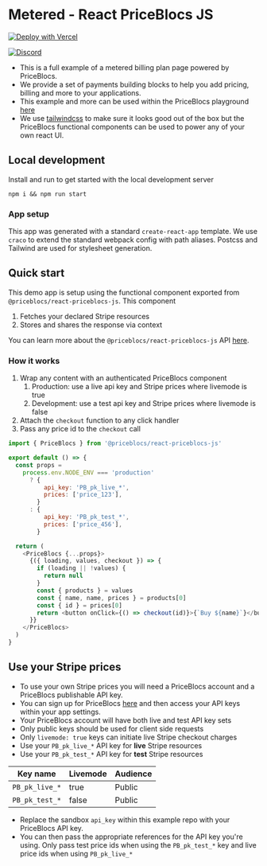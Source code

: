 # Metered - React PriceBlocs JS

[![Deploy with Vercel](https://vercel.com/button)](https://vercel.com/new/clone?repository-url=https%3A%2F%2Fgithub.com%2FPriceBlocs%2Freact-priceblocs-js%2Ftree%2Fmain%2Fexamples%2Fmetered&demo-title=PriceBlocs%20-%20Metered%20Billing%20Plan&demo-description=Example%20react%20app%20for%20setting%20up%20a%20metered%20billing%20plan%2C%20complete%20with%20checkout%20via%20PriceBlocs%20and%20Stripe&demo-url=https%3A%2F%2Fpriceblocs.com%2Fplay%3Fplan%3Dmetered)

<!-- [![Open in CodeSandbox](https://img.shields.io/badge/Open%20in-CodeSandbox-blue?style=flat-square&logo=codesandbox)](https://githubbox.com/PriceBlocs/react-priceblocs-js/tree/main/examples/metered)
> Note: Codesandbox containers take a few minutes to spin up / install / compile so please be patient on load 🌴 -->

[![Discord](https://badgen.net/badge/icon/discord?icon=discord&label=Get%20support%20on)](https://discord.gg/PhFdFD2HvU)

- This is a full example of a metered billing plan page powered by PriceBlocs.
- We provide a set of payments building blocks to help you add pricing, billing and more to your applications.
- This example and more can be used within the PriceBlocs playground [here](https://priceblocs.com/play)
- We use [tailwindcss](https://tailwindcss.com/) to make sure it looks good out of the box but the PriceBlocs functional components can be used to power any of your own react UI.

## Local development

Install and run to get started with the local development server

```
npm i && npm run start
```

### App setup

This app was generated with a standard `create-react-app` template.
We use `craco` to extend the standard webpack config with path aliases.
Postcss and Tailwind are used for stylesheet generation.

## Quick start

This demo app is setup using the functional component exported from `@priceblocs/react-priceblocs-js`. This component

1. Fetches your declared Stripe resources
2. Stores and shares the response via context

You can learn more about the `@priceblocs/react-priceblocs-js` API [here](https://github.com/PriceBlocs/react-priceblocs-js#quick-start).

### How it works

1. Wrap any content with an authenticated PriceBlocs component
   1. Production: use a live api key and Stripe prices where livemode is true
   2. Development: use a test api key and Stripe prices where livemode is false
2. Attach the `checkout` function to any click handler
3. Pass any price id to the `checkout` call

```javascript
import { PriceBlocs } from '@priceblocs/react-priceblocs-js'

export default () => {
  const props =
    process.env.NODE_ENV === 'production'
      ? {
          api_key: 'PB_pk_live_*',
          prices: ['price_123'],
        }
      : {
          api_key: 'PB_pk_test_*',
          prices: ['price_456'],
        }

  return (
    <PriceBlocs {...props}>
      {({ loading, values, checkout }) => {
        if (loading || !values) {
          return null
        }
        const { products } = values
        const { name, name, prices } = products[0]
        const { id } = prices[0]
        return <button onClick={() => checkout(id)}>{`Buy ${name}`}</button>
      }}
    </PriceBlocs>
  )
}
```

## Use your Stripe prices

- To use your own Stripe prices you will need a PriceBlocs account and a PriceBlocs publishable API key.
- You can sign up for PriceBlocs [here](https://priceblocs.com/signup) and then access your API keys within your app settings.
- Your PriceBlocs account will have both live and test API key sets
- Only public keys should be used for client side requests
- Only `livemode: true` keys can initiate live Stripe checkout charges
- Use your `PB_pk_live_*` API key for **live** Stripe resources
- Use your `PB_pk_test_*` API key for **test** Stripe resources

| Key name       | Livemode | Audience |
| -------------- | -------- | -------- |
| `PB_pk_live_*` | true     | Public   |
| `PB_pk_test_*` | false    | Public   |

- Replace the sandbox `api_key` within this example repo with your PriceBlocs API key.
- You can then pass the appropriate references for the API key you're using. Only pass test price ids when using the `PB_pk_test_*` key and live price ids when using `PB_pk_live_*`

